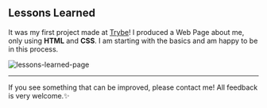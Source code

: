 ## Lessons Learned

It was my first project made at [Trybe](https://www.betrybe.com/)! I produced a Web Page about me, only using **HTML** and **CSS**. I am starting with the basics and am happy to be in this process.

![lessons-learned-page](https://user-images.githubusercontent.com/99998543/161762688-fe4c1db5-606d-402a-8023-caf099d64569.gif)

---------------
If you see something that can be improved, please contact me! All feedback is very welcome.:sparkles:
